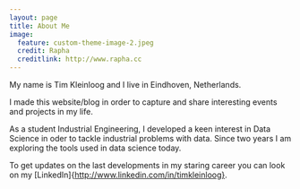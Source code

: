 ```yaml
---
layout: page
title: About Me
image:
  feature: custom-theme-image-2.jpeg
  credit: Rapha
  creditlink: http://www.rapha.cc
---
```


My name is Tim Kleinloog and I live in Eindhoven, Netherlands.

I made this website/blog in order to capture and share interesting events and projects in my life.

As a student Industrial Engineering, I developed a keen interest in Data Science
in oder to tackle industrial problems with data. Since two years I am exploring the tools used in data science today.

To get updates on the last developments in my staring career you can look on my [LinkedIn]{http://www.linkedin.com/in/timkleinloog}.
